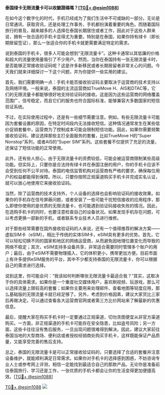 **泰国绿卡无限流量卡可以收驗證碼嗎？[[TG💪+ @esim1088](https://t.me/s/esim1088)]**

在如今这个数字化的时代，手机已经成为了我们生活中不可或缺的一部分。无论是日常通讯、获取资讯，还是处理工作事务，手机都扮演着重要的角色。而随着国际旅行的普及，越来越多的人选择在泰国长期居住或者工作，因此对于这些人群来说，拥有一张合适的手机卡显得尤为重要。特别是在泰国，如果你持有绿卡（即长期居留签证），那么一张适合你的手机卡就更需要满足特定的需求。

说到泰国的手机卡，很多人可能会想到“无限流量卡”。这种卡通常以其低廉的价格和超大的流量使用量吸引了不少用户。然而，当你在泰国持有一张无限流量卡时，是否能够正常接收验证码呢？这是许多新移民或者长期居留者非常关心的问题。今天我们就来详细探讨一下这个问题，并为你提供一些实用的建议。

首先，我们需要明确一点：手机卡能否接收验证码主要取决于运营商的技术支持以及网络环境。一般来说，泰国的主流运营商如TrueMove H、AIS和DTAC等，它们的无限流量卡都能够很好地支持验证码的接收。这是因为这些运营商的网络覆盖范围广，信号稳定，而且它们的服务也符合国际标准，能够兼容大多数国家的短信验证系统。

不过，在实际使用过程中，还是有一些细节需要注意。例如，有些无限流量卡可能因为套餐设置的原因，在特定时间段内无法接收短信。这种情况通常发生在某些低价促销套餐中，运营商为了控制成本可能会限制短信功能。因此，如果你需要频繁接收验证码，建议选择那些主打全面服务的套餐，比如TrueMove H的“Super Nonstop”系列，或者AIS的“Super SIM”系列。这些套餐不仅提供了充足的流量，还保证了短信功能的正常使用。

此外，还有些人担心，由于无限流量卡的资费较低，可能会被运营商限制某些高级功能。但实际上，只要你是合法持有绿卡并在泰国注册的用户，你的手机卡应该不会受到任何不公平对待。泰国的电信监管机构对运营商有严格的要求，确保每位用户的权益都能得到保障。所以，只要你按照正规渠道购买手机卡并完成实名认证，就可以放心地使用它来接收验证码。

当然，除了运营商的技术支持外，个人设备的选择也会影响验证码的接收效果。如果你的手机存在信号屏蔽问题，或者安装了一些可能干扰短信接收的应用程序，那么即使你使用的是优质的无限流量卡，也可能遇到验证码接收失败的情况。因此，在选购手机卡的同时，也要注意检查自己的设备状况。如果发现手机存在问题，可以考虑更换一部新的手机，或者联系专业技术人员进行维修。

对于那些经常需要在国外接收验证码的人来说，还有一个值得推荐的解决方案——虚拟SIM卡（eSIM）。相比于传统的实体SIM卡，eSIM具有更多的优势。首先，它可以轻松切换不同的国家和地区的网络运营商，从而避免因地理位置变化而导致的网络不稳定；其次，eSIM支持多设备共享，非常适合需要同时管理多个账户的用户；最后，由于eSIM不需要物理插入，它的体积更小，携带更加方便。目前市面上有许多提供eSIM服务的平台，其中不少都支持泰国的无限流量卡，你可以根据自己的需求进行选择。

说到这里，你可能会问：“我该如何判断哪张无限流量卡最适合我？”其实，这取决于你的具体需求。如果你是一个重度社交媒体用户，喜欢刷视频、玩游戏，那么可以选择流量上限较高的套餐；如果你主要用来处理邮件、查看地图等轻度应用，那么基础版的无限流量卡就已经足够了。另外，考虑到价格因素，建议大家货比三家后再做决定。可以通过查看各大运营商官网或者第三方比价网站来了解最新的优惠信息。

最后，提醒大家在购买手机卡时一定要通过正规渠道，切勿贪图便宜从非官方渠道购买。一方面，非正规渠道的手机卡可能存在安全隐患，比如盗号风险；另一方面，这些卡往往没有售后服务，一旦出现问题很难得到解决。因此，建议大家前往泰国当地的大型商场、便利店或者授权经销商处购买手机卡，这样既能保证产品质量，又能享受完善的售后支持。

总之，泰国的无限流量卡是可以正常接收验证码的，只要选择了合适的套餐并注意设备维护，就能顺利满足日常需求。如果你对手机卡的选择感到困惑，不妨咨询专业人士或参考网上评测，相信一定能找到最适合自己的那款产品。无论你是准备前往泰国旅行、学习还是工作，一张优质的手机卡都会让你的生活变得更加便捷高效。[[TG💪+ @esim1088](https://t.me/s/esim1088)]

[TG💪+ @esim1088](https://t.me/s/esim1088) ![](https://i.postimg.cc/4NQfJmqS/Snipaste-2025-05-13-00-14-12.png)